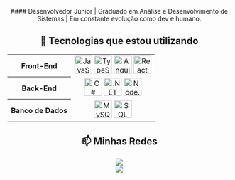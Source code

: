 <div align="center">
#### Desenvolvedor Júnior | Graduado em Análise e Desenvolvimento de Sistemas | Em constante evolução como dev e humano.

## 🚀 Tecnologias que estou utilizando

<table align="center">
  <tr>
    <th align="center">Front-End</th>
    <td align="center">
      <img src="https://cdn.jsdelivr.net/gh/devicons/devicon/icons/javascript/javascript-original.svg" width="40" alt="JavaScript"/>
      <img src="https://cdn.jsdelivr.net/gh/devicons/devicon/icons/typescript/typescript-original.svg" width="40" alt="TypeScript"/>
      <img src="https://cdn.jsdelivr.net/gh/devicons/devicon/icons/angularjs/angularjs-original.svg" width="40" alt="Angular"/>
      <img src="https://cdn.jsdelivr.net/gh/devicons/devicon/icons/react/react-original.svg" width="40" alt="React"/>
    </td>
  </tr>
  <tr>
    <th align="center">Back-End</th>
    <td align="center">
      <img src="https://cdn.jsdelivr.net/gh/devicons/devicon/icons/csharp/csharp-original.svg" width="40" alt="C#"/>
      <img src="https://cdn.jsdelivr.net/gh/devicons/devicon/icons/dotnetcore/dotnetcore-original.svg" width="40" alt=".NET Core"/>
      <img src="https://cdn.jsdelivr.net/gh/devicons/devicon/icons/nodejs/nodejs-original.svg" width="40" alt="Node.js"/>
    </td>
  </tr>
  <tr>
    <th align="center">Banco de Dados</th>
    <td align="center">
      <img src="https://cdn.jsdelivr.net/gh/devicons/devicon/icons/mysql/mysql-original.svg" width="40" alt="MySQL"/>
      <img src="https://cdn.jsdelivr.net/gh/devicons/devicon/icons/microsoftsqlserver/microsoftsqlserver-plain.svg" width="40" alt="SQL Server"/>
    </td>
  </tr>
</table>

## 📫 Minhas Redes

<a href="mailto:rafaelsiqueira.98bm@gmail.com">
  <img src="https://img.shields.io/badge/Gmail-D14836?style=for-the-badge&logo=gmail&logoColor=white">
</a>
<br>
<a href="https://www.linkedin.com/in/rafael-siqueira-381884153/" target="_blank">
  <img src="https://img.shields.io/badge/-LinkedIn-%230077B5?style=for-the-badge&logo=linkedin&logoColor=white">
</a>

</div>
